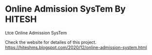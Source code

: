 # Online Admission SysTem By HITESH
 Ltce Online Admission SysTem
 
 Check the website for detailes of this project.
 https://hiteshms.blogspot.com/2020/12/online-admission-system.html
